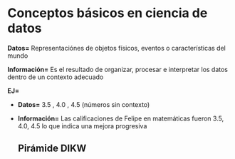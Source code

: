 # Conceptos básicos en ciencia de datos

**Datos=** Representaciónes de objetos físicos, eventos o características del mundo

**Información=** Es el resultado de organizar, procesar e interpretar los datos dentro de un contexto adecuado

**EJ=**
- **Datos=** 3.5 , 4.0 , 4.5 (números sin contexto)
- **Información=** Las calificaciones de Felipe en matemáticas fueron 3.5, 4.0, 4.5 lo que indica una mejora progresiva

  ## Pirámide DIKW

  
